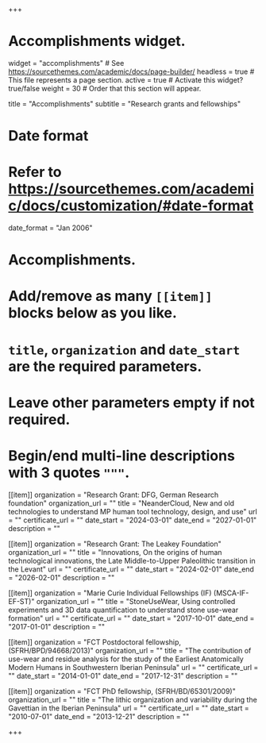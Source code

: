 +++
# Accomplishments widget.
widget = "accomplishments"  # See https://sourcethemes.com/academic/docs/page-builder/
headless = true  # This file represents a page section.
active = true  # Activate this widget? true/false
weight = 30  # Order that this section will appear.

title = "Accomplishments"
subtitle = "Research grants and fellowships"

# Date format
#   Refer to https://sourcethemes.com/academic/docs/customization/#date-format
date_format = "Jan 2006"

# Accomplishments.
#   Add/remove as many `[[item]]` blocks below as you like.
#   `title`, `organization` and `date_start` are the required parameters.
#   Leave other parameters empty if not required.
#   Begin/end multi-line descriptions with 3 quotes `"""`.

[[item]]
  organization = "Research Grant: DFG, German Research foundation"
  organization_url = ""
  title = "NeanderCloud, New and old technologies to understand MP human tool technology, design, and use"
  url = ""
  certificate_url = ""
  date_start = "2024-03-01"
  date_end = "2027-01-01"
  description = ""

[[item]]
  organization = "Research Grant: The Leakey Foundation"
  organization_url = ""
  title = "Innovations, On the origins of human technological innovations, the Late Middle-to-Upper Paleolithic transition in the Levant"
  url = ""
  certificate_url = ""
  date_start = "2024-02-01"
  date_end = "2026-02-01"
  description = ""

[[item]]
  organization = "Marie Curie Individual Fellowships (IF) (MSCA-IF-EF-ST)"
  organization_url = ""
  title = "StoneUseWear, Using controlled experiments and 3D data quantification to understand stone use-wear formation"
  url = ""
  certificate_url = ""
  date_start = "2017-10-01"
  date_end = "2017-01-01"
  description = ""

[[item]]
  organization = "FCT Postdoctoral fellowship, (SFRH/BPD/94668/2013)"
  organization_url = ""
  title = "The contribution of use-wear and residue analysis for the study of the Earliest Anatomically Modern Humans in Southwestern Iberian Peninsula"
  url = ""
  certificate_url = ""
  date_start = "2014-01-01"
  date_end = "2017-12-31"
  description = ""
  
[[item]]
  organization = "FCT PhD fellowship, (SFRH/BD/65301/2009)"
  organization_url = ""
  title = "The lithic organization and variability during the Gavettian in the Iberian Peninsula"
  url = ""
  certificate_url = ""
  date_start = "2010-07-01"
  date_end = "2013-12-21"
  description = ""

+++
